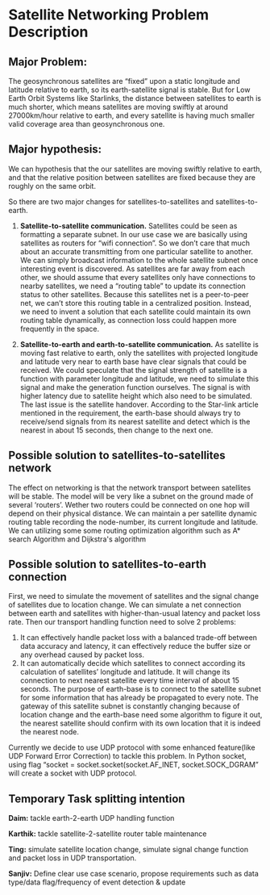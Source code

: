 # **Satellite Networking Problem Description**

## **Major Problem:**
The geosynchronous satellites are “fixed” upon a static longitude and latitude relative to earth, so its earth-satellite signal is stable. But for Low Earth Orbit Systems like Starlinks, the distance between satellites to earth is much shorter, which means satellites are moving swiftly at around 27000km/hour relative to earth, and every satellite is having much smaller valid coverage area than geosynchronous one. 

## **Major hypothesis:**
We can hypothesis that the our satellites are moving swiftly relative to earth, and that the relative position between satellites are fixed because they are roughly on the same orbit.

So there are two major changes for satellites-to-satellites and satellites-to-earth.
1. **Satellite-to-satellite communication.** Satellites could be seen as formatting a separate subnet. In our use case we are basically using satellites as routers for “wifi connection”. So we don’t care that much about an accurate transmitting from one particular satellite to another. We can simply broadcast information to the whole satellite subnet once interesting event is discovered.  As satellites are far away from each other, we should assume that every satellites only have connections to nearby satellites, we need a “routing table” to update its connection status to other satellites. Because this satellites net is a peer-to-peer net, we can’t store this routing table in a centralized position. Instead, we need to invent a solution that each satellite could maintain its own routing table dynamically, as connection loss could happen more frequently in the space.

2. **Satellite-to-earth and earth-to-satellite communication.** As satellite is moving fast relative to earth, only the satellites with projected longitude and latitude very near to earth base have clear signals that could be received. We could speculate that the signal strength of satellite is a function with parameter longitude and latitude, we need to simulate this signal and make the generation function ourselves. The signal is with higher latency due to satellite height which also need to be simulated. The last issue is the satellite handover. According to the Star-link article mentioned in the requirement, the earth-base should always try to receive/send signals from its nearest satellite and detect which is the nearest in about 15 seconds, then change to the next one. 

## **Possible solution to satellites-to-satellites network**
The effect on networking is that the network transport between satellites will be stable. The model will be very like a subnet on the ground made of several ‘routers’. Wether two routers could be connected on one hop will depend on their physical distance. We can maintain a per satellite dynamic routing table recording the node-number, its current longitude and latitude. We can utilizing some some routing optimization algorithm such as A* search Algorithm and Dijkstra's algorithm

## **Possible solution to satellites-to-earth connection**
First, we need to simulate the movement of satellites and the signal change of satellites due to location change. We can simulate a net connection between earth and satellites with higher-than-usual latency and packet loss rate. Then our transport handling function need to solve 2 problems:
1. It can effectively handle packet loss with a balanced trade-off between data accuracy and  latency, it can effectively reduce the buffer size or any overhead caused by packet loss.
2. It can automatically decide which satellites to connect according its calculation of satellites’ longitude and latitude. It will change its connection to next nearest satellite every time interval of about 15 seconds. The purpose of earth-base is to connect to the satellite subnet for some information that has already be propagated to every note. The gateway of this satellite subnet is constantly changing because of location change and the earth-base need some algorithm to figure it out, the nearest satellite should confirm with its own location that it is indeed the nearest node.

Currently we decide to use UDP protocol with some enhanced feature(like UDP Forward Error Correction) to tackle this problem. In Python socket, using flag “socket = socket.socket(socket.AF_INET, socket.SOCK_DGRAM” will create a socket with UDP protocol.

## **Temporary Task splitting intention**
**Daim:** tackle earth-2-earth UDP handling function

**Karthik:** tackle satellite-2-satellite router table maintenance

**Ting:** simulate satellite location change, simulate signal change function and packet loss in UDP transportation.

**Sanjiv:** Define clear use case scenario, propose requirements such as data type/data flag/frequency of event detection & update
